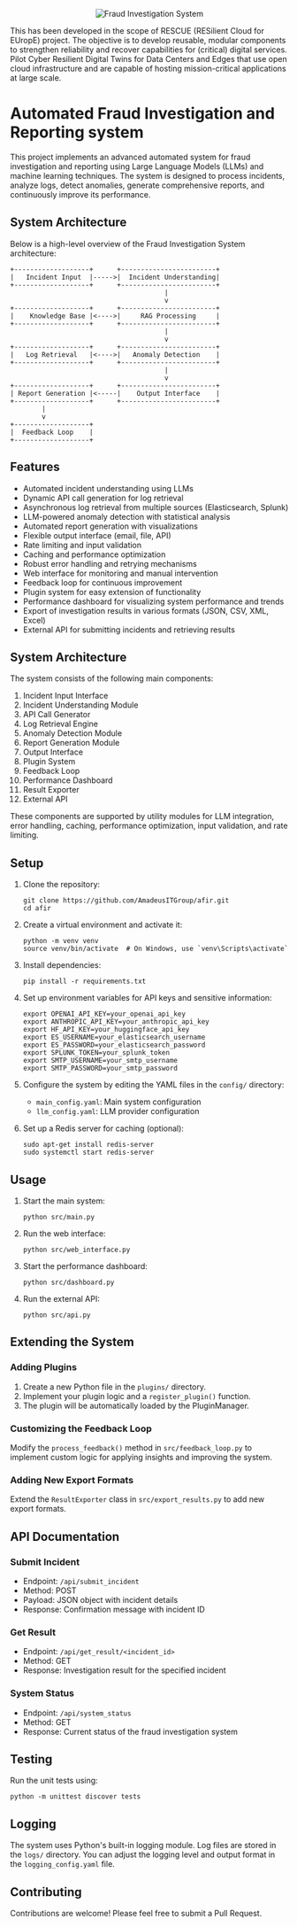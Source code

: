 <div align="center">

![Fraud Investigation System](assets/fraud_investigation_system.png)

</div>

This has been developed in the scope of RESCUE (RESilient Cloud for EUropE) project. 
The objective is to develop reusable, modular components to strengthen reliability and recover capabilities for (critical) digital services. Pilot Cyber Resilient Digital Twins for Data Centers and Edges that use open cloud infrastructure and are capable of hosting mission-critical applications at large scale.

# Automated Fraud Investigation and Reporting system

This project implements an advanced automated system for fraud investigation and reporting using Large Language Models (LLMs) and machine learning techniques. The system is designed to process incidents, analyze logs, detect anomalies, generate comprehensive reports, and continuously improve its performance.

## System Architecture

Below is a high-level overview of the Fraud Investigation System architecture:

```
+-------------------+      +------------------------+
|   Incident Input  |----->|  Incident Understanding|
+-------------------+      +------------------------+
                                       |
                                       v
+-------------------+      +------------------------+
|    Knowledge Base |<---->|     RAG Processing     |
+-------------------+      +------------------------+
                                       |
                                       v
+-------------------+      +------------------------+
|   Log Retrieval   |<---->|   Anomaly Detection    |
+-------------------+      +------------------------+
                                       |
                                       v
+-------------------+      +------------------------+
| Report Generation |<-----|    Output Interface    |
+-------------------+      +------------------------+
        |
        v
+-------------------+
|  Feedback Loop    |
+-------------------+
```

## Features

- Automated incident understanding using LLMs
- Dynamic API call generation for log retrieval
- Asynchronous log retrieval from multiple sources (Elasticsearch, Splunk)
- LLM-powered anomaly detection with statistical analysis
- Automated report generation with visualizations
- Flexible output interface (email, file, API)
- Rate limiting and input validation
- Caching and performance optimization
- Robust error handling and retrying mechanisms
- Web interface for monitoring and manual intervention
- Feedback loop for continuous improvement
- Plugin system for easy extension of functionality
- Performance dashboard for visualizing system performance and trends
- Export of investigation results in various formats (JSON, CSV, XML, Excel)
- External API for submitting incidents and retrieving results

## System Architecture

The system consists of the following main components:

1. Incident Input Interface
2. Incident Understanding Module
3. API Call Generator
4. Log Retrieval Engine
5. Anomaly Detection Module
6. Report Generation Module
7. Output Interface
8. Plugin System
9. Feedback Loop
10. Performance Dashboard
11. Result Exporter
12. External API

These components are supported by utility modules for LLM integration, error handling, caching, performance optimization, input validation, and rate limiting.

## Setup

1. Clone the repository:
   ```
   git clone https://github.com/AmadeusITGroup/afir.git
   cd afir
   ```

2. Create a virtual environment and activate it:
   ```
   python -m venv venv
   source venv/bin/activate  # On Windows, use `venv\Scripts\activate`
   ```

3. Install dependencies:
   ```
   pip install -r requirements.txt
   ```

4. Set up environment variables for API keys and sensitive information:
   ```
   export OPENAI_API_KEY=your_openai_api_key
   export ANTHROPIC_API_KEY=your_anthropic_api_key
   export HF_API_KEY=your_huggingface_api_key
   export ES_USERNAME=your_elasticsearch_username
   export ES_PASSWORD=your_elasticsearch_password
   export SPLUNK_TOKEN=your_splunk_token
   export SMTP_USERNAME=your_smtp_username
   export SMTP_PASSWORD=your_smtp_password
   ```

5. Configure the system by editing the YAML files in the `config/` directory:
   - `main_config.yaml`: Main system configuration
   - `llm_config.yaml`: LLM provider configuration

6. Set up a Redis server for caching (optional):
   ```
   sudo apt-get install redis-server
   sudo systemctl start redis-server
   ```

## Usage

1. Start the main system:
   ```
   python src/main.py
   ```

2. Run the web interface:
   ```
   python src/web_interface.py
   ```

3. Start the performance dashboard:
   ```
   python src/dashboard.py
   ```

4. Run the external API:
   ```
   python src/api.py
   ```

## Extending the System

### Adding Plugins

1. Create a new Python file in the `plugins/` directory.
2. Implement your plugin logic and a `register_plugin()` function.
3. The plugin will be automatically loaded by the PluginManager.

### Customizing the Feedback Loop

Modify the `process_feedback()` method in `src/feedback_loop.py` to implement custom logic for applying insights and improving the system.

### Adding New Export Formats

Extend the `ResultExporter` class in `src/export_results.py` to add new export formats.

## API Documentation

### Submit Incident

- Endpoint: `/api/submit_incident`
- Method: POST
- Payload: JSON object with incident details
- Response: Confirmation message with incident ID

### Get Result

- Endpoint: `/api/get_result/<incident_id>`
- Method: GET
- Response: Investigation result for the specified incident

### System Status

- Endpoint: `/api/system_status`
- Method: GET
- Response: Current status of the fraud investigation system

## Testing

Run the unit tests using:

```
python -m unittest discover tests
```

## Logging

The system uses Python's built-in logging module. Log files are stored in the `logs/` directory. You can adjust the logging level and output format in the `logging_config.yaml` file.

## Contributing

Contributions are welcome! Please feel free to submit a Pull Request.
